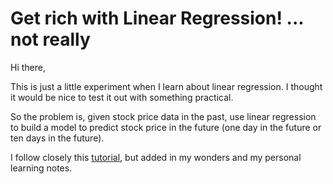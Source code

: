 # Get rich with Linear Regression! ... not really 

Hi there,

This is just a little experiment when I learn about linear regression. I thought it would be nice to test it out with something practical. 

So the problem is, given stock price data in the past, use linear regression to build a model to predict stock price in the future (one day in the future or ten days in the future).

I follow closely this [tutorial](<https://pythonprogramming.net/machine-learning-tutorial-python-introduction/>), but added in my wonders and my personal learning notes.